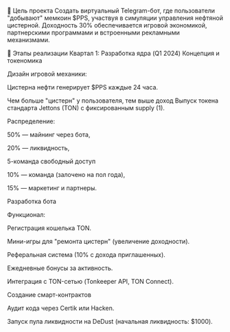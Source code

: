 🎯 Цель проекта
Создать виртуальный Telegram-бот, где пользователи "добывают" мемкоин $PPS, участвуя в симуляции управления нефтяной цистерной. Доходность 30% обеспечивается игровой экономикой, партнерскими программами и встроенными рекламными механизмами.

📅 Этапы реализации
Квартал 1: Разработка ядра (Q1 2024)
Концепция и токеномика

Дизайн игровой механики:

Цистерна нефти генерирует $PPS каждые 24 часа.

Чем больше "цистерн" у пользователя, тем выше доход 
Выпуск токена стандарта Jettons (TON) с фиксированным supply (1).

Распределение:

50% — майнинг через бота,

20% — ликвидность,

5-команда свободный доступ 

10% — команда (залочено на пол года),

15% — маркетинг и партнеры.

Разработка бота

Функционал:

Регистрация кошелька TON.

Мини-игры для "ремонта цистерн" (увеличение доходности).

Реферальная система (10% с дохода приглашенных).

Ежедневные бонусы за активность.

Интеграция с TON-сетью (Tonkeeper API, TON Connect).

Создание смарт-контрактов

Аудит кода через Certik или Hacken.

Запуск пула ликвидности на DeDust (начальная ликвидность: $1000).

